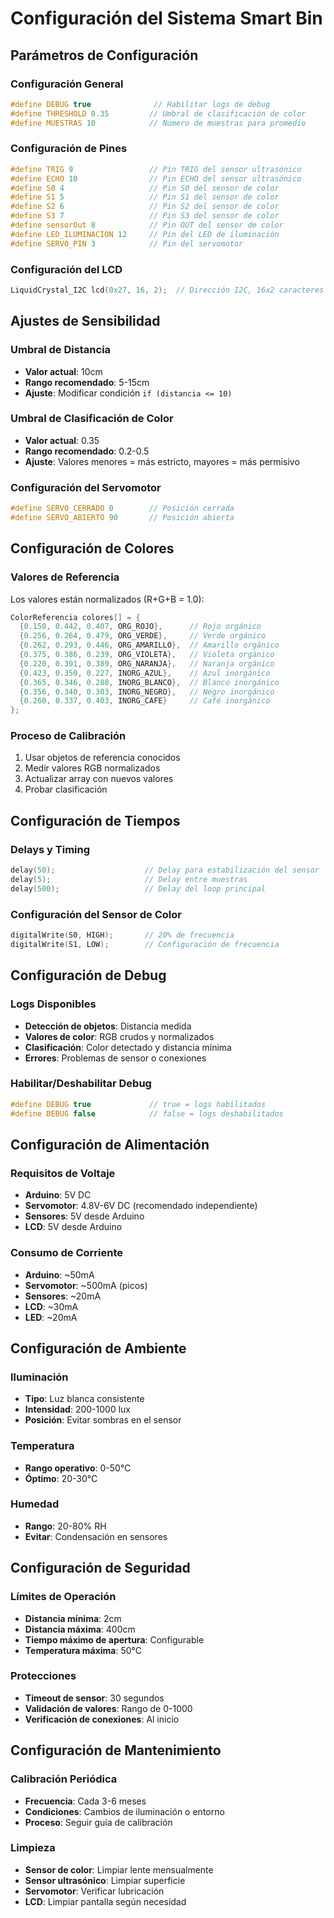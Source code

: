 # Configuración del Sistema Smart Bin

## Parámetros de Configuración

### Configuración General
```cpp
#define DEBUG true              // Habilitar logs de debug
#define THRESHOLD 0.35         // Umbral de clasificación de color
#define MUESTRAS 10            // Número de muestras para promedio
```

### Configuración de Pines
```cpp
#define TRIG 9                 // Pin TRIG del sensor ultrasónico
#define ECHO 10                // Pin ECHO del sensor ultrasónico
#define S0 4                   // Pin S0 del sensor de color
#define S1 5                   // Pin S1 del sensor de color
#define S2 6                   // Pin S2 del sensor de color
#define S3 7                   // Pin S3 del sensor de color
#define sensorOut 8            // Pin OUT del sensor de color
#define LED_ILUMINACION 12     // Pin del LED de iluminación
#define SERVO_PIN 3            // Pin del servomotor
```

### Configuración del LCD
```cpp
LiquidCrystal_I2C lcd(0x27, 16, 2);  // Dirección I2C, 16x2 caracteres
```

## Ajustes de Sensibilidad

### Umbral de Distancia
- **Valor actual**: 10cm
- **Rango recomendado**: 5-15cm
- **Ajuste**: Modificar condición `if (distancia <= 10)`

### Umbral de Clasificación de Color
- **Valor actual**: 0.35
- **Rango recomendado**: 0.2-0.5
- **Ajuste**: Valores menores = más estricto, mayores = más permisivo

### Configuración del Servomotor
```cpp
#define SERVO_CERRADO 0        // Posición cerrada
#define SERVO_ABIERTO 90       // Posición abierta
```

## Configuración de Colores

### Valores de Referencia
Los valores están normalizados (R+G+B = 1.0):

```cpp
ColorReferencia colores[] = {
  {0.150, 0.442, 0.407, ORG_ROJO},      // Rojo orgánico
  {0.256, 0.264, 0.479, ORG_VERDE},     // Verde orgánico
  {0.262, 0.293, 0.446, ORG_AMARILLO},  // Amarillo orgánico
  {0.375, 0.386, 0.239, ORG_VIOLETA},   // Violeta orgánico
  {0.220, 0.391, 0.389, ORG_NARANJA},   // Naranja orgánico
  {0.423, 0.350, 0.227, INORG_AZUL},    // Azul inorgánico
  {0.365, 0.346, 0.288, INORG_BLANCO},  // Blanco inorgánico
  {0.356, 0.340, 0.303, INORG_NEGRO},   // Negro inorgánico
  {0.260, 0.337, 0.403, INORG_CAFE}     // Café inorgánico
};
```

### Proceso de Calibración
1. Usar objetos de referencia conocidos
2. Medir valores RGB normalizados
3. Actualizar array con nuevos valores
4. Probar clasificación

## Configuración de Tiempos

### Delays y Timing
```cpp
delay(50);                    // Delay para estabilización del sensor
delay(5);                     // Delay entre muestras
delay(500);                   // Delay del loop principal
```

### Configuración del Sensor de Color
```cpp
digitalWrite(S0, HIGH);       // 20% de frecuencia
digitalWrite(S1, LOW);        // Configuración de frecuencia
```

## Configuración de Debug

### Logs Disponibles
- **Detección de objetos**: Distancia medida
- **Valores de color**: RGB crudos y normalizados
- **Clasificación**: Color detectado y distancia mínima
- **Errores**: Problemas de sensor o conexiones

### Habilitar/Deshabilitar Debug
```cpp
#define DEBUG true             // true = logs habilitados
#define DEBUG false            // false = logs deshabilitados
```

## Configuración de Alimentación

### Requisitos de Voltaje
- **Arduino**: 5V DC
- **Servomotor**: 4.8V-6V DC (recomendado independiente)
- **Sensores**: 5V desde Arduino
- **LCD**: 5V desde Arduino

### Consumo de Corriente
- **Arduino**: ~50mA
- **Servomotor**: ~500mA (picos)
- **Sensores**: ~20mA
- **LCD**: ~30mA
- **LED**: ~20mA

## Configuración de Ambiente

### Iluminación
- **Tipo**: Luz blanca consistente
- **Intensidad**: 200-1000 lux
- **Posición**: Evitar sombras en el sensor

### Temperatura
- **Rango operativo**: 0-50°C
- **Óptimo**: 20-30°C

### Humedad
- **Rango**: 20-80% RH
- **Evitar**: Condensación en sensores

## Configuración de Seguridad

### Límites de Operación
- **Distancia mínima**: 2cm
- **Distancia máxima**: 400cm
- **Tiempo máximo de apertura**: Configurable
- **Temperatura máxima**: 50°C

### Protecciones
- **Timeout de sensor**: 30 segundos
- **Validación de valores**: Rango de 0-1000
- **Verificación de conexiones**: Al inicio

## Configuración de Mantenimiento

### Calibración Periódica
- **Frecuencia**: Cada 3-6 meses
- **Condiciones**: Cambios de iluminación o entorno
- **Proceso**: Seguir guía de calibración

### Limpieza
- **Sensor de color**: Limpiar lente mensualmente
- **Sensor ultrasónico**: Limpiar superficie
- **Servomotor**: Verificar lubricación
- **LCD**: Limpiar pantalla según necesidad 